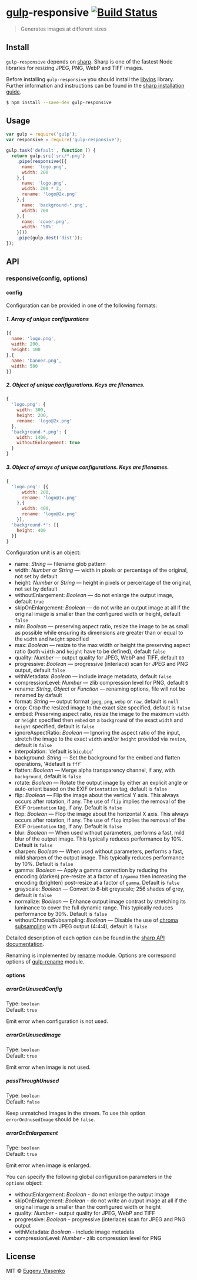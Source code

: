 # [gulp](http://gulpjs.com)-responsive [![Build Status](https://travis-ci.org/mahnunchik/gulp-responsive.svg?branch=master)](https://travis-ci.org/mahnunchik/gulp-responsive)

> Generates images at different sizes


## Install


`gulp-responsive` depends on [sharp](https://github.com/lovell/sharp). Sharp is one of the fastest Node libraries for resizing JPEG, PNG, WebP and TIFF images. 

Before installing `gulp-responsive` you should install the [libvips](https://github.com/jcupitt/libvips) library. Further information and instructions can be found in the [sharp installation guide](http://sharp.dimens.io/en/stable/install/).

```sh
$ npm install --save-dev gulp-responsive
```


## Usage

```js
var gulp = require('gulp');
var responsive = require('gulp-responsive');

gulp.task('default', function () {
  return gulp.src('src/*.png')
    .pipe(responsive([{
      name: 'logo.png',
      width: 200
    },{
      name: 'logo.png',
      width: 200 * 2,
      rename: 'logo@2x.png'
    },{
      name: 'background-*.png',
      width: 700
    },{
      name: 'cover.png',
      width: '50%'
    }]))
    .pipe(gulp.dest('dist'));
});
```

## API

### responsive(config, options)

#### config

Configuration can be provided in one of the following formats:

##### 1.  Array of unique configurations

```js
[{
  name: 'logo.png',
  width: 200,
  height: 100
},{
  name: 'banner.png',
  width: 500
}]
```

##### 2. Object of unique configurations. Keys are filenames.

```js
{
  'logo.png': {
    width: 300,
    height: 200,
    rename: 'logo@2x.png'
  },
  'background-*.png': {
    width: 1400,
    withoutEnlargement: true
  }
}
```

##### 3. Object of arrays of unique configurations. Keys are filenames.

```js
{
  'logo.png': [{
      width: 200,
      rename: 'logo@1x.png'
    },{
      width: 400,
      rename: 'logo@2x.png'
    }],
  'background-*': [{
    height: 400
  }]
}
```

Configuration unit is an object:

* name: *String* — filename glob pattern
* width: *Number* or *String* — width in pixels or percentage of the original, not set by default
* height: *Number* or *String* — height in pixels or percentage of the original, not set by default
* withoutEnlargement: *Boolean* — do not enlarge the output image, default `true`
* skipOnEnlargement: *Boolean* — do not write an output image at all if the original image is smaller than the configured width or height, default `false`
* min: *Boolean* — preserving aspect ratio, resize the image to be as small as possible while ensuring its dimensions are greater than or equal to the `width` and `height` specified
* max: *Boolean* — resize to the max width or height the preserving aspect ratio (both `width` and `height` have to be defined), default `false`
* quality: *Number* — output quality for JPEG, WebP and TIFF, default `80`
* progressive: *Boolean* — progressive (interlace) scan for JPEG and PNG output, default `false`
* withMetadata: *Boolean* — include image metadata, default `false`
* compressionLevel: *Number* — zlib compression level for PNG, default `6`
* rename: *String*, *Object* or *Function* — renaming options, file will not be renamed by dafault
* format: *String* — output format `jpeg`, `png`, `webp` or `raw`, default is `null`
* crop: Crop the resized image to the exact size specified, default is `false`
* embed: Preserving aspect ratio, resize the image to the maximum `width` or `height` specified then `embed` on a `background` of the exact `width` and `height` specified, default is `false`
* ignoreAspectRatio: *Boolean* — Ignoring the aspect ratio of the input, stretch the image to the exact `width` and/or `height` provided via `resize`, default is `false`
* interpolation: 'default is `bicubic`'
* background: *String* — Set the background for the embed and flatten operations, '#default is `fff`'
* flatten: *Boolean* — Merge alpha transparency channel, if any, with `background`, default is `false`
* rotate: *Boolean* — Rotate the output image by either an explicit angle or auto-orient based on the EXIF `Orientation` tag, default is `false`
* flip: *Boolean* — Flip the image about the vertical Y axis. This always occurs after rotation, if any. The use of `flip` implies the removal of the EXIF `Orientation` tag, if any. Default is `false`
* flop: *Boolean* — Flop the image about the horizontal X axis. This always occurs after rotation, if any. The use of `flop` implies the removal of the EXIF `Orientation` tag, if any. Default is `false`
* blur: *Boolean* — When used without parameters, performs a fast, mild blur of the output image. This typically reduces performance by 10%. Default is `false`
* sharpen: *Boolean* — When used without parameters, performs a fast, mild sharpen of the output image. This typically reduces performance by 10%. Default is `false`
* gamma: *Boolean* — Apply a gamma correction by reducing the encoding (darken) pre-resize at a factor of `1/gamma` then increasing the encoding (brighten) post-resize at a factor of `gamma`. Default is `false`
* grayscale: *Boolean* — Convert to 8-bit greyscale; 256 shades of grey, default is `false`
* normalize: *Boolean* — Enhance output image contrast by stretching its luminance to cover the full dynamic range. This typically reduces performance by 30%. Default is `false`
* withoutChromaSubsampling: *Boolean* — Disable the use of [chroma subsampling](http://en.wikipedia.org/wiki/Chroma_subsampling) with JPEG output (4:4:4), default is `false`

Detailed description of each option can be found in the [sharp API documentation](http://sharp.dimens.io/en/stable/api/).

Renaming is implemented by [rename](https://github.com/popomore/rename) module. Options are correspond options of [gulp-rename](https://github.com/hparra/gulp-rename) module.

#### options

##### errorOnUnusedConfig

Type: `boolean`  
Default: `true`

Emit error when configuration is not used.

##### errorOnUnusedImage

Type: `boolean`  
Default: `true`

Emit error when image is not used.

##### passThroughUnused

Type: `boolean`  
Default: `false`

Keep unmatched images in the stream.
To use this option `errorOnUnusedImage` should be `false`.

##### errorOnEnlargement

Type: `boolean`  
Default: `true`

Emit error when image is enlarged.


You can specify the following global configuration parameters in the `options` object:

* withoutEnlargement: *Boolean* - do not enlarge the output image
* skipOnEnlargement: *Boolean* - do not write an output image at all if the original image is smaller than the configured width or height
* quality: *Number* - output quality for JPEG, WebP and TIFF
* progressive: *Boolean* - progressive (interlace) scan for JPEG and PNG output
* withMetadata: *Boolean* - include image metadata
* compressionLevel: *Number* - zlib compression level for PNG

## License

MIT © [Eugeny Vlasenko](https://github.com/mahnunchik)
